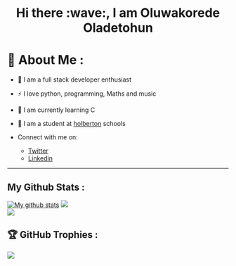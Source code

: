 <h1 align="center">Hi there :wave:, I am Oluwakorede Oladetohun</h1>

# :man: About Me :

- :speech_balloon: I am a full stack developer enthusiast

- :zap: I love python, programming, Maths and music

- :notebook: I am currently learning C

- :pencil: I am a student at <a href="https://github.com/holbertonschool" target="blank">holberton</a> schools

- Connect with me on:
	- <a href="https://twitter.com/Kodieene" target="blank">Twitter</a>
	- <a href="https://www.linkedin.com/in/oluwakorede-emmanuel-oladetohun-1a89351a5/" target="blank">Linkedin</a>
	
---
## My Github Stats :

[![My github stats](https://github-readme-stats.vercel.app/api?username=oladetohun1&count_private=true&show_icons=true&theme=radical&hide_rank=false)](https://github.com/anuraghazra/github-readme-stats)
![](https://github-readme-streak-stats.herokuapp.com/?user=oladetohun1&theme=react&hide_border=false)<br/>
![](https://github-readme-stats.vercel.app/api/top-langs/?username=oladetohun1&theme=react&hide_border=false&include_all_commits=false&count_private=false&layout=compact)
## :trophy: GitHub Trophies :

![](https://github-profile-trophy.vercel.app/?username=oladetohun1&theme=nord&no-frame=true&no-bg=true&margin-w=4)

